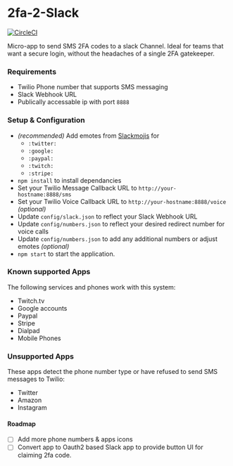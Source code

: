 # 2fa-2-Slack

[![CircleCI](https://circleci.com/gh/nodecraft/2fa-2-slack.svg?style=svg)](https://circleci.com/gh/nodecraft/2fa-2-slack)

Micro-app to send SMS 2FA codes to a slack Channel. Ideal for teams that want a secure login, without the headaches of a single 2FA gatekeeper.


### Requirements
 - Twilio Phone number that supports SMS messaging
 - Slack Webhook URL
 - Publically accessable ip with port `8888`


### Setup & Configuration

 - *(recommended)* Add emotes from [Slackmojis](https://slackmojis.com/) for
   - `:twitter:`
   - `:google:`
   - `:paypal:`
   - `:twitch:`
   - `:stripe:`
- `npm install` to install dependancies
- Set your Twilio Message Callback URL to `http://your-hostname:8888/sms`
- Set your Twilio Voice Callback URL to `http://your-hostname:8888/voice` *(optional)*
- Update `config/slack.json` to reflect your Slack Webhook URL
- Update `config/numbers.json` to reflect your desired redirect number for voice calls
- Update `config/numbers.json` to add any additional numbers or adjust emotes *(optional)*
- `npm start` to start the application.


### Known supported Apps
The following services and phones work with this system:
 - Twitch.tv
 - Google accounts
 - Paypal
 - Stripe
 - Dialpad
 - Mobile Phones

### Unsupported Apps
These apps detect the phone number type or have refused to send SMS messages to Twilio:
 - Twitter
 - Amazon
 - Instagram


#### Roadmap
 - [ ] Add more phone numbers & apps icons
 - [ ] Convert app to Oauth2 based Slack app to provide button UI for claiming 2fa code.